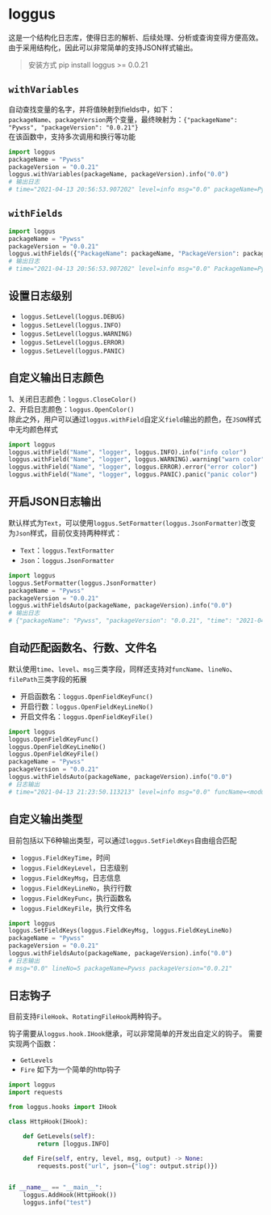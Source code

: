 # loggus

这是一个结构化日志库，使得日志的解析、后续处理、分析或查询变得方便高效。
由于采用结构化，因此可以非常简单的支持JSON样式输出。

> 安装方式
> pip install loggus >= 0.0.21

## `withVariables`
自动查找变量的名字，并将值映射到fields中，如下：  
`packageName`、`packageVersion`两个变量，最终映射为：`{"packageName": "Pywss", "packageVersion": "0.0.21"}`    
在该函数中，支持多次调用和换行等功能
```python
import loggus
packageName = "Pywss"
packageVersion = "0.0.21"
loggus.withVariables(packageName, packageVersion).info("0.0")
# 输出日志
# time="2021-04-13 20:56:53.907202" level=info msg="0.0" packageName=Pywss packageVersion="0.0.21"
```

## `withFields`
```python
import loggus
packageName = "Pywss"
packageVersion = "0.0.21"
loggus.withFields({"PackageName": packageName, "PackageVersion": packageVersion}).info("0.0")
# 输出日志
# time="2021-04-13 20:56:53.907202" level=info msg="0.0" PackageName=Pywss PackageVersion="0.0.21"
```

## 设置日志级别
* `loggus.SetLevel(loggus.DEBUG)`
* `loggus.SetLevel(loggus.INFO)`
* `loggus.SetLevel(loggus.WARNING)`
* `loggus.SetLevel(loggus.ERROR)`
* `loggus.SetLevel(loggus.PANIC)`

## 自定义输出日志颜色
1、关闭日志颜色：`loggus.CloseColor()`  
2、开启日志颜色：`loggus.OpenColor()`  
除此之外，用户可以通过`loggus.withField`自定义`field`输出的颜色，在`JSON`样式中无均颜色样式
```python
import loggus
loggus.withField("Name", "logger", loggus.INFO).info("info color")
loggus.withField("Name", "logger", loggus.WARNING).warning("warn color")
loggus.withField("Name", "logger", loggus.ERROR).error("error color")
loggus.withField("Name", "logger", loggus.PANIC).panic("panic color")
```

## 开启JSON日志输出
默认样式为`Text`，可以使用`loggus.SetFormatter(loggus.JsonFormatter)`改变为`Json`样式，目前仅支持两种样式：
* `Text`：`loggus.TextFormatter`
* `Json`：`loggus.JsonFormatter`
```python
import loggus
loggus.SetFormatter(loggus.JsonFormatter)
packageName = "Pywss"
packageVersion = "0.0.21"
loggus.withFieldsAuto(packageName, packageVersion).info("0.0")
# 输出日志
# {"packageName": "Pywss", "packageVersion": "0.0.21", "time": "2021-04-13 21:17:17.644317", "level": "info", "msg": "0.0"}
```

## 自动匹配函数名、行数、文件名
默认使用`time`、`level`、`msg`三类字段，同样还支持对`funcName`、`lineNo`、`filePath`三类字段的拓展
* 开启函数名：`loggus.OpenFieldKeyFunc()`
* 开启行数：`loggus.OpenFieldKeyLineNo()`
* 开启文件名：`loggus.OpenFieldKeyFile()`
```python
import loggus
loggus.OpenFieldKeyFunc()
loggus.OpenFieldKeyLineNo()
loggus.OpenFieldKeyFile()
packageName = "Pywss"
packageVersion = "0.0.21"
loggus.withFieldsAuto(packageName, packageVersion).info("0.0")
# 日志输出
# time="2021-04-13 21:23:50.113213" level=info msg="0.0" funcName=<module> lineNo=7 filePath=xxx.py packageName=Pywss packageVersion="0.0.21"
```

## 自定义输出类型
目前包括以下6种输出类型，可以通过`loggus.SetFieldKeys`自由组合匹配
* `loggus.FieldKeyTime`，时间
* `loggus.FieldKeyLevel`，日志级别
* `loggus.FieldKeyMsg`，日志信息
* `loggus.FieldKeyLineNo`，执行行数
* `loggus.FieldKeyFunc`，执行函数名
* `loggus.FieldKeyFile`，执行文件名

```python
import loggus
loggus.SetFieldKeys(loggus.FieldKeyMsg, loggus.FieldKeyLineNo)
packageName = "Pywss"
packageVersion = "0.0.21"
loggus.withFieldsAuto(packageName, packageVersion).info("0.0")
# 日志输出
# msg="0.0" lineNo=5 packageName=Pywss packageVersion="0.0.21"
```

## 日志钩子
目前支持`FileHook`、`RotatingFileHook`两种钩子。

钩子需要从`loggus.hook.IHook`继承，可以非常简单的开发出自定义的钩子。
需要实现两个函数：
* `GetLevels`
* `Fire`
如下为一个简单的http钩子
```python
import loggus
import requests

from loggus.hooks import IHook

class HttpHook(IHook):

    def GetLevels(self):
        return [loggus.INFO]

    def Fire(self, entry, level, msg, output) -> None:
        requests.post("url", json={"log": output.strip()})


if __name__ == "__main__":
    loggus.AddHook(HttpHook())
    loggus.info("test")
```